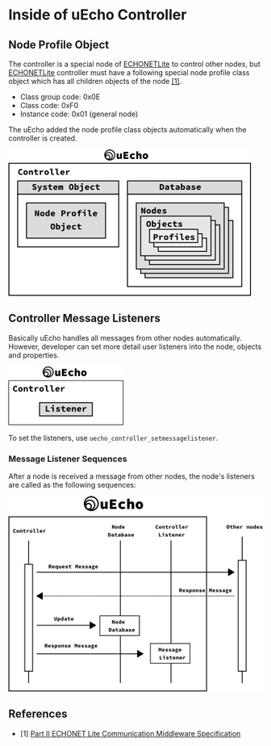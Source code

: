 # Inside of uEcho Controller

## Node Profile Object

The controller is a special node of [ECHONETLite][enet] to control other nodes, but [ECHONETLite][enet] controller must have a following special node profile class object which has all children objects of the node [\[1\]][enet-spec].

- Class group code: 0x0E
- Class code: 0xF0
- Instance code: 0x01 (general node)

The uEcho added the node profile class objects automatically when the controller is created.

![Controller Objects](img/uecho_controller_object.png)

## Controller Message Listeners

Basically uEcho handles all messages from other nodes automatically. However, developer can set more detail user listeners into the node, objects and properties.

![Controller Listeners](img/uecho_controller_listeners.png)

To set the listeners, use `uecho_controller_setmessagelistener`.

### Message Listener Sequences

After a node is received a message from other nodes, the node's listeners are called as the following sequences:

![Controller Observers](img/uecho_controller_msg_listener.png)

## References

- \[1\] [Part II ECHONET Lite Communication Middleware Specification][enet-spec]

[enet]:http://echonet.jp/english/
[enet-spec]:http://www.echonet.gr.jp/english/spec/index.htm
